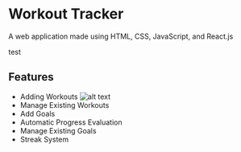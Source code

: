 # Workout Tracker

A web application made using HTML, CSS, JavaScript, and React.js

test 

## Features 

* Adding Workouts
![alt text](https://github.com/Kevin-Aguirre/Fitness-Tracker/documentation/add-workout.png?raw=true)
* Manage Existing Workouts 
* Add Goals
* Automatic Progress Evaluation 
* Manage Existing Goals 
* Streak System